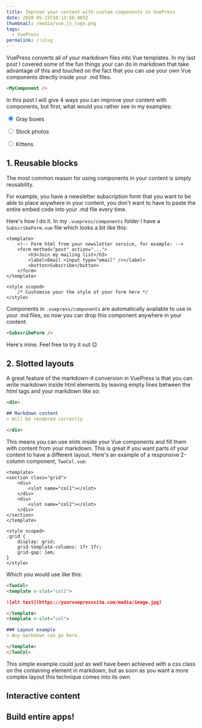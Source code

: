 ```yaml
---
title: Improve your content with custom components in VuePress
date: 2020-05-15T18:13:50.865Z
thumbnail: /media/vue.js_logo.png
tags:
  - VuePress
permalink: /:slug
---
```

VuePress converts all of your markdown files into Vue templates. In my last post I covered some of the fun things your can do in markdown that take advantage of this and touched on the fact that you can use your own Vue components directly inside your .md files. 

``` md
<MyComponent />
```

In this post I will give 4 ways you can improve your content with components, but first, what would you rather see in my examples:

<img :src="imgSrc + '130'" style="float:right" />

<label><input type="radio" v-model="pic" value="box" checked /> Gray boxes</label>

<label><input type="radio" v-model="pic" value="stock" /> Stock photos</label>

<label><input type="radio" v-model="pic" value="kitten" /> Kittens</label>

## 1. Reusable blocks
The most common reason for using components in your content is simply reusability. 

For example, you have a newsletter subscription form that you want to be able to place anywhere in your content, you don't want to have to paste the entire embed code into your .md file every time.

Here's how I do it. In my `.vuepress/components` folder I have a `SubscribeForm.vue` file which looks a bit like this:

``` vue
<template>
    <!-- Form html from your newsletter service, for example: -->
    <form method="post" action="...">
        <h3>Join my mailing list</h3>
        <label>Email <input type="email" /></label>
        <button>Subscribe</button>
    </form>
</template>

<style scoped>
    /* Customise your the style of your form here */
</style>
```

Components in `.vuepress/components` are automatically available to use in your .md files, so now you can drop this component anywhere in your content:

``` md
<SubscribeForm />
``` 
Here's mine. Feel free to try it out :wink:

<TinyLetter />

## 2. Slotted layouts

A great feature of the markdown-it conversion in VuePress is that you can write markdown inside html elements by leaving empty lines between the html tags and your markdown like so:

``` md
<div>

## Markdown content
> Will be rendered correctly

</div>
```

This means you can use slots inside your Vue components and fill them with content from your markdown. This is great if you want parts of your content to have a different layout. Here's an example of a responsive 2-column component, `TwoCol.vue`:

``` vue
<template>
<section class="grid">
    <div>
        <slot name="col1"></slot>
    </div>
    <div>
        <slot name="col2"></slot>
    </div>
</section>
</template>

<style scoped>
.grid {
    display: grid;
    grid-template-columns: 1fr 1fr;
    grid-gap: 1em;
}
</style>
```

Which you would use like this:

``` md
<TwoCol>
<template v-slot="col1">

![alt text](https://yourvuepresssite.com/media/image.jpg)

</template>
<template v-slot="col">

### Layout example
> Any markdown can go here.

</template>
</TwoCol>
```

<TwoCol>
<template v-slot="col1">

![alt text]({{ this.imgSrc }}/400)

</template>
<template v-slot="col">

### Layout example
> Any markdown can go here.

</template>
</TwoCol>

This simple example could just as well have been achieved with a css class on the containing element in markdown, but as soon as you want a more complex layout this technique comes into its own.


## Interactive content
## Build entire apps!

<script>
module.exports = {
  data() {
    return {
      pic: "box"
    }
  },
  computed: {
    imgSrc() {
      return this.pic === "kitten" ? "http://placekitten.com/"
        : this.pic === "stock" ? "https://picsum.photos/"
        : "https://via.placeholder.com/"
    }
  }
};
</script>